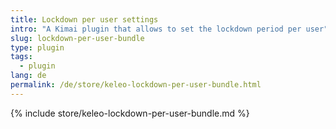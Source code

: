 ```yaml
---
title: Lockdown per user settings
intro: "A Kimai plugin that allows to set the lockdown period per user"
slug: lockdown-per-user-bundle
type: plugin
tags:
  - plugin
lang: de
permalink: /de/store/keleo-lockdown-per-user-bundle.html
---
```


{% include store/keleo-lockdown-per-user-bundle.md %}
